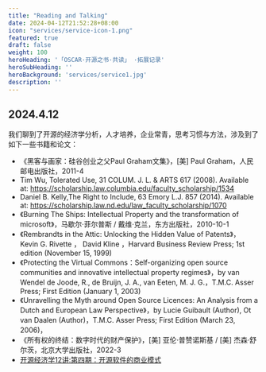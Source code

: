 ```yaml
---
title: "Reading and Talking"
date: 2024-04-12T21:52:28+08:00
icon: "services/service-icon-1.png"
featured: true
draft: false
weight: 100
heroHeading: '「OSCAR·开源之书·共读」 ·拓展记录'
heroSubHeading: ''
heroBackground: 'services/service1.jpg'
description: ''
---
```


## 2024.4.12

我们聊到了开源的经济学分析，人才培养，企业常青，思考习惯与方法，涉及到了如下一些书籍和论文：

* 《黑客与画家：硅谷创业之父Paul Graham文集》，[美] Paul Graham，人民邮电出版社，2011-4
* Tim Wu, Tolerated Use, 31 COLUM. J. L. & ARTS 617 (2008). Available at: https://scholarship.law.columbia.edu/faculty_scholarship/1534
* Daniel B. Kelly,The Right to Include, 63 Emory L.J. 857 (2014). Available at: https://scholarship.law.nd.edu/law_faculty_scholarship/1070
* 《Burning The Ships: Intellectual Property and the transformation of microsoft》，马歇尔·菲尔普斯 / 戴维·克兰，东方出版社，2010-10-1
* 《Rembrandts in the Attic: Unlocking the Hidden Value of Patents》， Kevin G. Rivette ， David Kline ，Harvard Business Review Press; 1st edition (November 15, 1999)
* 《Protecting the Virtual Commons：Self-organizing open source communities and innovative intellectual property regimes》，by van Wendel de Joode, R., de Bruijn, J. A., van Eeten, M. J. G.，T.M.C. Asser Press; First Edition (January 1, 2003)
* 《Unravelling the Myth around Open Source Licences: An Analysis from a Dutch and European Law Perspective》，by Lucie Guibault (Author), Ot van Daalen (Author)，T.M.C. Asser Press; First Edition (March 23, 2006)，
* 《所有权的终结：数字时代的财产保护》，[美] 亚伦·普赞诺斯基 / [美] 杰森·舒尔茨，北京大学出版社，2022-3
* [开源经济学12讲:第四期：开源软件的商业模式](https://opensourceway.community/posts/open-source-economic/12-lectures-of-open-source/)